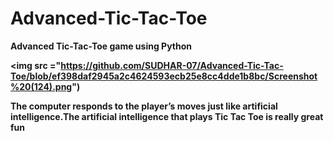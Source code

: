 # Advanced-Tic-Tac-Toe
<b>Advanced Tic-Tac-Toe game using Python<b>

<img src ="https://github.com/SUDHAR-07/Advanced-Tic-Tac-Toe/blob/ef398daf2945a2c4624593ecb25e8cc4dde1b8bc/Screenshot%20(124).png")
<p>The computer responds to the player’s moves just like artificial intelligence.The artificial intelligence that plays Tic Tac Toe is really great fun<p>
